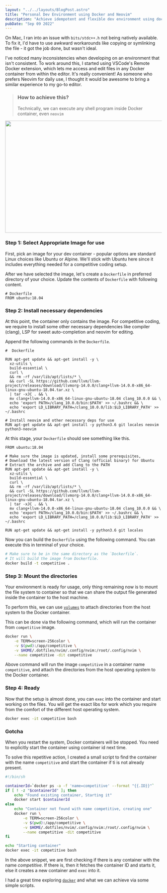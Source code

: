 ```yaml
---
layout: "../../layouts/BlogPost.astro"
title: "Personal Dev Environment using Docker and Neovim"
description: "Achieve idempotent and flexible dev environment using docker and neovim"
pubDate: "Sep 09 2022"
---
```


On Mac, I ran into an issue with `bits/stdc++.h` not being natively available. To fix it, I'd have to use awkward workarounds like copying or symlinking the file - it got the job done, but wasn't ideal.

I've noticed many inconsistencies when developing on an environment that isn't consistent. To work around this, I started using VSCode's Remote Docker extension, which lets me access and edit files in any Docker container from within the editor. It's really convenient! As someone who prefers Neovim for daily use, I thought it would be awesome to bring a similar experience to my go-to editor.

> ### How to achieve this?
>
> Technically, we can execute any shell program inside Docker container, even `neovim`

<img class="bg-clip-border rounded-lg" width="720" height="360" src="/blog-assets/neovim-blog-pde/container-explanation.png" />

### Step 1: Select Appropriate Image for use

First, pick an image for your dev container - popular options are standard Linux choices like Ubuntu or Alpine. We'll stick with Ubuntu here since it includes everything needed for a competitive coding setup.

After we have selected the image, let's create a `Dockerfile` in preferred directory of your choice. Update the contents of `Dockerfile` with following content.
```docker
# Dockerfile
FROM ubuntu:18.04
```


### Step 2: Install necessary dependencies

At this point, the container only contains the image. For competitive coding, we require to install some other necessary dependencies like compiler (clang), LSP for sweet auto-completion and neovim for editing.

Append the following commands in the `Dockerfile`.

```docker
#  Dockerfile

RUN apt-get update && apt-get install -y \
  xz-utils \
  build-essential \
  curl \
  && rm -rf /var/lib/apt/lists/* \
  && curl -SL https://github.com/llvm/llvm-project/releases/download/llvmorg-14.0.0/clang+llvm-14.0.0-x86_64-linux-gnu-ubuntu-18.04.tar.xz \
  | tar -xJC . && \
  mv clang+llvm-14.0.0-x86_64-linux-gnu-ubuntu-18.04 clang_10.0.0 && \
  echo 'export PATH=/clang_10.0.0/bin:$PATH' >> ~/.bashrc && \
  echo 'export LD_LIBRARY_PATH=/clang_10.0.0/lib:$LD_LIBRARY_PATH' >> ~/.bashrc

# Install neovim and other necessary deps for use
RUN apt-get update && apt-get install -y python3.6 git locales neovim python3-neovim
```

At this stage, your `Dockerfile` should see something like this.

```docker
FROM ubuntu:18.04

# Make sure the image is updated, install some prerequisites,
# Download the latest version of Clang (official binary) for Ubuntu
# Extract the archive and add Clang to the PATH
RUN apt-get update && apt-get install -y \
  xz-utils \
  build-essential \
  curl \
  && rm -rf /var/lib/apt/lists/* \
  && curl -SL https://github.com/llvm/llvm-project/releases/download/llvmorg-14.0.0/clang+llvm-14.0.0-x86_64-linux-gnu-ubuntu-18.04.tar.xz \
  | tar -xJC . && \
  mv clang+llvm-14.0.0-x86_64-linux-gnu-ubuntu-18.04 clang_10.0.0 && \
  echo 'export PATH=/clang_10.0.0/bin:$PATH' >> ~/.bashrc && \
  echo 'export LD_LIBRARY_PATH=/clang_10.0.0/lib:$LD_LIBRARY_PATH' >> ~/.bashrc

RUN apt-get update && apt-get install -y python3.6 git locales
```

Now you can build the `Dockerfile` using the following command. You can execute this in terminal of your choice.

```bash
# Make sure to be in the same directory as the `Dockerfile`.
# It will build the image from Dockerfile.
docker build -t competitive .
```

### Step 3: Mount the directories

Your environment is ready for usage, only thing remaining now is to mount the file system to container so that we can share the output file generated inside the container to the host machine.

To perform this, we can use [`volumes`](https://docs.docker.com/storage/volumes/) to attach directories from the host system to the Docker container.

This can be done via the following command, which will run the container from `competitive` image.

```bash
docker run \
    -e TERM=screen-256color \
    -v $(pwd):/app/competitive \
    -v $HOME/.dotfiles/nvim/.config/nvim:/root/.config/nvim \
    --name competitive -dit competitive
```

Above command will run the image `competitive` in a container name `competitive`, and attach the directories from the host
operating system to the Docker container.

### Step 4: Ready

Now that the setup is almost done, you can `exec` into the container and start working on the files. You will get the exact
libs for work which you require from the comfort of the different host operating system.

```bash
docker exec -it competitive bash
```

### Gotcha

When you restart the system, Docker containers will be stopped. You need to explicitly start the container
using container id next time.

To solve this repetitive action, I created a small script to find the container with the name `competitive` and
start the container if ti is not already present.

```bash
#!/bin/sh

containerId=`docker ps -a -f 'name=competitive' --format "{{.ID}}"`
if [ ! -z "$containerId" ]; then
    echo "Found existing container, Starting it"
    docker start $containerId
else
    echo "Container not found with name competitive, creating one"
    docker run \
        -e TERM=screen-256color \
        -v $(pwd):/app/competitive \
        -v $HOME/.dotfiles/nvim/.config/nvim:/root/.config/nvim \
        --name competitive -dit competitive
fi

echo "Starting container"
docker exec -it competitive bash
```

In the above snippet, we are first checking if there is any container with the name _competitive_. If there is, then it fetches the
container ID and starts it, else it creates a new container and `exec` into it.

I had a great time exploring [`docker`](https://www.docker.com/) and what we can achieve via some simple scripts.
